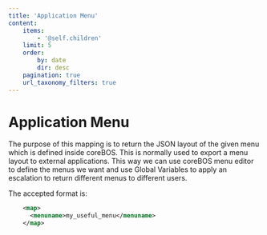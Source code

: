 ```yaml
---
title: 'Application Menu'
content:
    items:
        - '@self.children'
    limit: 5
    order:
        by: date
        dir: desc
    pagination: true
    url_taxonomy_filters: true
---
```


Application Menu
================

The purpose of this mapping is to return the JSON layout of the given
menu which is defined inside coreBOS. This is normally used to export a
menu layout to external applications. This way we can use coreBOS menu
editor to define the menus we want and use Global Variables to apply an
escalation to return different menus to different users.

The accepted format is:
```xml
    <map>
      <menuname>my_useful_menu</menuname> 
    </map>
```